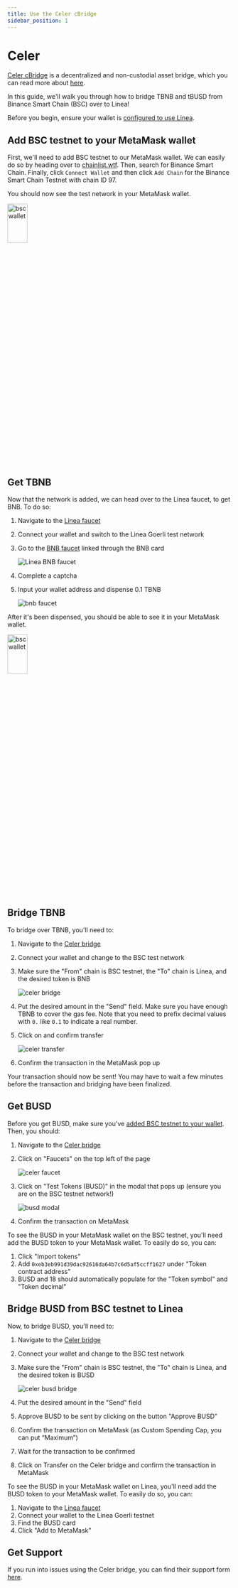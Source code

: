 ```yaml
---
title: Use the Celer cBridge
sidebar_position: 1
---
```


# Celer

[Celer cBridge](https://dev-cbridge-v2.netlify.app/97/59140/BNB) is a decentralized and non-custodial asset bridge, which you can read more about [here](https://celer.network/).

In this guide, we'll walk you through how to bridge TBNB and tBUSD from Binance Smart Chain (BSC) over to Linea!

Before you begin, ensure your wallet is [configured to use Linea](../set-up-your-wallet.mdx).

## Add BSC testnet to your MetaMask wallet

First, we'll need to add BSC testnet to our MetaMask wallet. We can easily do so by heading over to [chainlist.wtf](https://chainlist.wtf/). Then, search for Binance Smart Chain. Finally, click `Connect Wallet` and then click `Add Chain` for the Binance Smart Chain Testnet with chain ID 97.

You should now see the test network in your MetaMask wallet.

<img src="/img/celer/bsc_wallet.png" alt="bsc wallet" width="30%" height="15%"/>

## Get TBNB

Now that the network is added, we can head over to the Linea faucet, to get BNB. To do so:

1. Navigate to the [Linea faucet](https://faucet.goerli.linea.build/)
1. Connect your wallet and switch to the Linea Goerli test network
1. Go to the [BNB faucet](https://testnet.bnbchain.org/faucet-smart) linked through the BNB card

   ![Linea BNB faucet](../../assets/celer/bnb_linea_faucet.png)

1. Complete a captcha
1. Input your wallet address and dispense 0.1 TBNB

   ![bnb faucet](../../assets/celer/bnb_faucet.png)

After it's been dispensed, you should be able to see it in your MetaMask wallet.

<img src="/img/celer/tbnb_wallet.png" alt="bsc wallet" width="30%" height="15%"/>

## Bridge TBNB

To bridge over TBNB, you'll need to:

1. Navigate to the [Celer bridge](https://dev-cbridge-v2.netlify.app/97/59140/BNB)
1. Connect your wallet and change to the BSC test network
1. Make sure the "From" chain is BSC testnet, the "To" chain is Linea, and the desired token is BNB

   ![celer bridge](../../assets/celer/celer_bridge.png)

1. Put the desired amount in the "Send" field. Make sure you have enough TBNB to cover the gas fee. Note that you need to prefix decimal values with `0.` like `0.1` to indicate a real number.
1. Click on and confirm transfer

   ![celer transfer](../../assets/celer/celer_transfer.png)

1. Confirm the transaction in the MetaMask pop up

Your transaction should now be sent! You may have to wait a few minutes before the transaction and bridging have been finalized.

## Get BUSD

Before you get BUSD, make sure you've [added BSC testnet to your wallet](#add-bsc-testnet-to-your-metamask-wallet). Then, you should:

1. Navigate to the [Celer bridge](https://dev-cbridge-v2.netlify.app/97/59140/BNB)
1. Click on "Faucets" on the top left of the page

   ![celer faucet](../../assets/celer/celer_faucet.png)

1. Click on "Test Tokens (BUSD)" in the modal that pops up (ensure you are on the BSC testnet network!)

   ![busd modal](../../assets/celer/celer_busd_modal.png)

1. Confirm the transaction on MetaMask

To see the BUSD in your MetaMask wallet on the BSC testnet, you'll need add the BUSD token to your MetaMask wallet. To easily do so, you can:

1. Click "Import tokens"
1. Add `0xeb3eb991d39dac92616da64b7c6d5af5ccff1627` under "Token contract address"
1. BUSD and 18 should automatically populate for the "Token symbol" and "Token decimal"

## Bridge BUSD from BSC testnet to Linea

Now, to bridge BUSD, you'll need to:

1. Navigate to the [Celer bridge](https://dev-cbridge-v2.netlify.app/97/59140/BNB)
1. Connect your wallet and change to the BSC test network
1. Make sure the "From" chain is BSC testnet, the "To" chain is Linea, and the desired token is BUSD

   ![celer busd bridge](../../assets/celer/celer_busd_bridge.png)

1. Put the desired amount in the "Send" field
1. Approve BUSD to be sent by clicking on the button "Approve BUSD"
1. Confirm the transaction on MetaMask (as Custom Spending Cap, you can put “Maximum”)
1. Wait for the transaction to be confirmed
1. Click on Transfer on the Celer bridge and confirm the transaction in MetaMask

To see the BUSD in your MetaMask wallet on Linea, you'll need add the BUSD token to your MetaMask wallet. To easily do so, you can:

1. Navigate to the [Linea faucet](https://faucet.goerli.linea.build/)
1. Connect your wallet to the Linea Goerli testnet
1. Find the BUSD card
1. Click "Add to MetaMask"

## Get Support

If you run into issues using the Celer bridge, you can find their support form [here](https://form.typeform.com/to/Q4LMjUaK?typeform-source=cbridge.celer.network).
